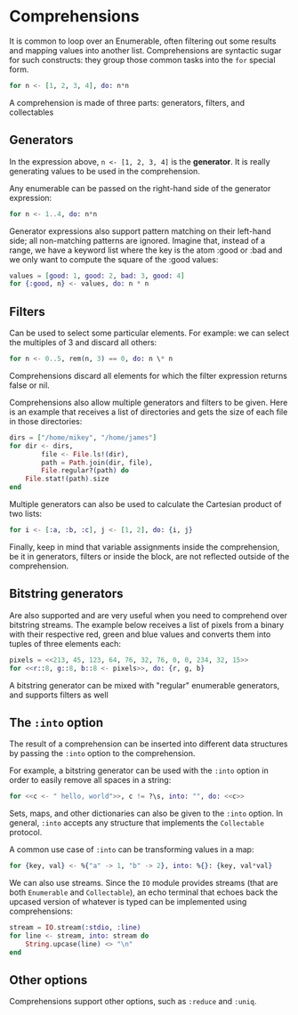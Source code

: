 # Comprehensions

It is common to loop over an Enumerable, often filtering out some results and mapping values into another list. Comprehensions are syntactic sugar for such constructs: they group those common tasks into the `for` special form.

```elixir
for n <- [1, 2, 3, 4], do: n*n
```

A comprehension is made of three parts: generators, filters, and collectables

## Generators

In the expression above, `n <- [1, 2, 3, 4]` is the **generator**. It is really generating values to be used in the comprehension.

Any enumerable can be passed on the right-hand side of the generator expression:

```elixir
for n <- 1..4, do: n*n
```

Generator expressions also support pattern matching on their left-hand side; all non-matching patterns are ignored. Imagine that, instead of a range, we have a keyword list where the key is the atom :good or :bad and we only want to compute the square of the :good values:

```elixir
values = [good: 1, good: 2, bad: 3, good: 4]
for {:good, n} <- values, do: n * n
```

## Filters

Can be used to select some particular elements. For example: we can select the multiples of 3 and discard all others:

```elixir
for n <- 0..5, rem(n, 3) == 0, do: n \* n
```

Comprehensions discard all elements for which the filter expression returns false or nil.

Comprehensions also allow multiple generators and filters to be given. Here is an example that receives a list of directories and gets the size of each file in those directories:

```elixir
dirs = ["/home/mikey", "/home/james"]
for dir <- dirs,
        file <- File.ls!(dir),
        path = Path.join(dir, file),
        File.regular?(path) do
    File.stat!(path).size
end

```

Multiple generators can also be used to calculate the Cartesian product of two lists:

```elixir
for i <- [:a, :b, :c], j <- [1, 2], do: {i, j}
```

Finally, keep in mind that variable assignments inside the comprehension, be it in generators, filters or inside the block, are not reflected outside of the comprehension.

## Bitstring generators

Are also supported and are very useful when you need to comprehend over bitstring streams. The example below receives a list of pixels from a binary with their respective red, green and blue values and converts them into tuples of three elements each:

```elixir
pixels = <<213, 45, 123, 64, 76, 32, 76, 0, 0, 234, 32, 15>>
for <<r::8, g::8, b::8 <- pixels>>, do: {r, g, b}
```

A bitstring generator can be mixed with "regular" enumerable generators, and supports filters as well

## The `:into` option

The result of a comprehension can be inserted into different data structures by passing the `:into` option to the comprehension.

For example, a bitstring generator can be used with the `:into` option in order to easily remove all spaces in a string:

```elixir
for <<c <- " hello, world">>, c != ?\s, into: "", do: <<c>>
```

Sets, maps, and other dictionaries can also be given to the `:into` option. In general, `:into` accepts any structure that implements the `Collectable` protocol.

A common use case of `:into` can be transforming values in a map:

```elixir
for {key, val} <- %{"a" -> 1, "b" -> 2}, into: %{}: {key, val*val}
```

We can also use streams. Since the `IO` module provides streams (that are both `Enumerable` and `Collectable`), an echo terminal that echoes back the upcased version of whatever is typed can be implemented using comprehensions:

```elixir
stream = IO.stream(:stdio, :line)
for line <- stream, into: stream do
    String.upcase(line) <> "\n"
end
```

## Other options

Comprehensions support other options, such as `:reduce` and `:uniq`.
